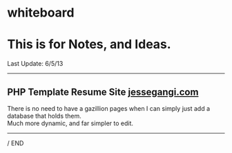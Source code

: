 whiteboard
==========

<h1>This is for Notes, and Ideas.</h1>

Last Update: 6/5/13

***

<h2>PHP Template Resume Site <a href="http://jessegangi.com" target="_blank">jessegangi.com</a></h2>

<p>There is no need to have a gazillion pages when I can simply just add a database that holds them.<br />
Much more dynamic, and far simpler to edit.</p>

***

/ END

